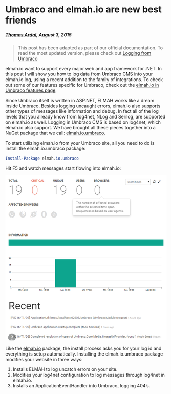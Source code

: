 # Umbraco and elmah.io are new best friends

##### [Thomas Ardal](http://elmah.io/about/), August 3, 2015

> This post has been adapted as part of our official documentation. To read the most updated version, please check out [Logging from Umbraco](https://docs.elmah.io/logging-to-elmah-io-from-umbraco/)

elmah.io want to support every major web and app framework for .NET. In this post I will show you how to log data from Umbraco CMS into your elmah.io log, using a recent addition to the family of integrations. To check out some of our features specific for Umbraco, check out the [elmah.io in Umbraco features page](https://elmah.io/features/umbraco/).

Since Umbraco itself is written in ASP.NET, ELMAH works like a dream inside Umbraco. Besides logging uncaught errors, elmah.io also supports other types of messages like information and debug. In fact all of the log levels that you already know from log4net, NLog and Serilog, are supported on elmah.io as well. Logging in Umbraco CMS is based on log4net, which elmah.io also support. We have brought all these pieces together into a NuGet package that we call: [elmah.io.umbraco](https://www.nuget.org/packages/elmah.io.umbraco/).

To start utilizing elmah.io from your Umbraco site, all you need to do is install the elmah.io.umbraco package:

```powershell
Install-Package elmah.io.umbraco
```

Hit F5 and watch messages start flowing into elmah.io:

![Umbraco messages in elmah.io](images/umbracologging.png)

Like the [elmah.io](https://www.nuget.org/packages/elmah.io/) package, the install process asks you for your log id and everything is setup automatically. Installing the elmah.io.umbraco package modifies your website in three ways:

1. Installs ELMAH to log uncatch errors on your site.
2. Modifies your log4net configuration to log messages through log4net in elmah.io.
3. Installs an ApplicationEventHandler into Umbraco, logging 404’s.


